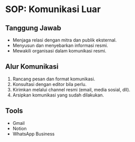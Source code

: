 # SOP: Komunikasi Luar

## Tanggung Jawab
- Menjaga relasi dengan mitra dan publik eksternal.
- Menyusun dan menyebarkan informasi resmi.
- Mewakili organisasi dalam komunikasi resmi.

## Alur Komunikasi
1. Rancang pesan dan format komunikasi.
2. Konsultasi dengan editor bila perlu.
3. Kirimkan melalui channel resmi (email, media sosial, dll).
4. Arsipkan komunikasi yang sudah dilakukan.

## Tools
- Gmail
- Notion
- WhatsApp Business
